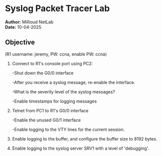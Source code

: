 # Syslog Packet Tracer Lab

**Author:** Millioud NetLab  
**Date:** 10-04-2025  

## Objective

(R1 username: jeremy, PW: ccna, enable PW: ccna)

1. Connect to R1's console port using PC2:
   
     -Shut down the G0/0 interface
   
     -After you receive a syslog message, re-enable the interface.
   
     -What is the severity level of the syslog messages?
   
     -Enable timestamps for logging messages

3. Telnet from PC1 to R1's G0/0 interface
   
     -Enable the unused G0/1 interface
   
     -Enable logging to the VTY lines for the current session.

5. Enable logging to the buffer, and configure the buffer size to 8192 bytes.

6. Enable logging to the syslog server SRV1 with a level of 'debugging'.
 













